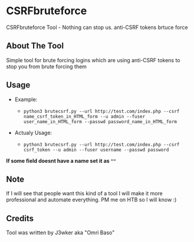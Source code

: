 # CSRFbruteforce

CSRFbruteforce Tool - Nothing can stop us.
anti-CSRF tokens brtuce force

## About The Tool

Simple tool for brute forcing logins which are
using anti-CSRF tokens to stop you from brute forcing them

## Usage

- Example:

  - `python3 brutecsrf.py --url http://test.com/index.php --csrf name_csrf_token_in_HTML_form --u admin --fuser user_name_in_HTML_form --passwd password_name_in_HTML_form`

- Actualy Usage:
  - `python3 brutecsrf.py --url http://test.com/index.php --csrf csrf_token --u admin --fuser username --passwd password`

**If some field doesnt have a name set it as `""`**

## Note

If I will see that people want this kind of a tool
I will make it more professional and automate everything.
PM me on HTB so I will know :)

## Credits

Tool was written by J3wker aka "Omri Baso"
